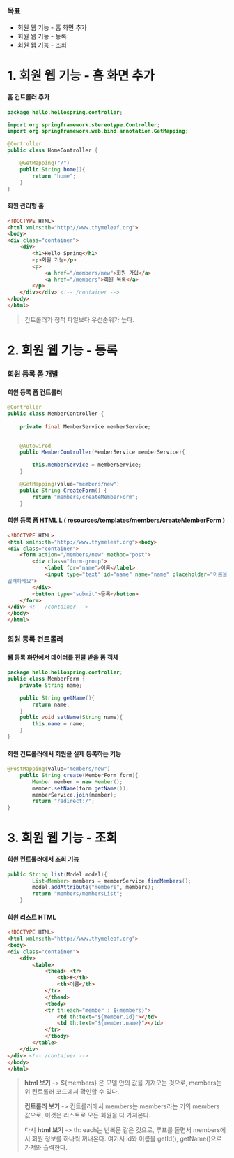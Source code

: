 ### 목표

- 회원 웹 기능 - 홈 화면 추가
- 회원 웹 기능 - 등록
- 회원 웹 기능 - 조회

# 1. 회원 웹 기능 - 홈 화면 추가

#### 홈 컨트롤러 추가

~~~java
package hello.hellospring.controller;

import org.springframework.stereotype.Controller;
import org.springframework.web.bind.annotation.GetMapping;

@Controller
public class HomeController {

    @GetMapping("/")
    public String home(){
        return "home";
    }
}

~~~



#### 회원 관리형 홈

~~~html
<!DOCTYPE HTML>
<html xmlns:th="http://www.thymeleaf.org">
<body>
<div class="container">
    <div>
        <h1>Hello Spring</h1>
        <p>회원 기능</p>
        <p>
            <a href="/members/new">회원 가입</a>
            <a href="/members">회원 목록</a>
        </p>
    </div></div> <!-- /container -->
</body>
</html>
~~~

> 컨트롤러가 정적 파일보다 우선순위가 높다. 



# 2. 회원 웹 기능 - 등록

### 회원 등록 폼 개발

#### 회원 등록 폼 컨트롤러

~~~java
@Controller
public class MemberController {
    
    private final MemberService memberService;

   
    @Autowired
    public MemberController(MemberService memberService){

        this.memberService = memberService;
    }

    @GetMapping(value="members/new")
    public String CreateForm() {
        return "members/createMemberForm";
    }
~~~



#### 회원 등록 폼 HTML L ( resources/templates/members/createMemberForm )

~~~html
<!DOCTYPE HTML>
<html xmlns:th="http://www.thymeleaf.org"><body>
<div class="container">
    <form action="/members/new" method="post">
        <div class="form-group">
            <label for="name">이름</label>
            <input type="text" id="name" name="name" placeholder="이름을
입력하세요">
        </div>
        <button type="submit">등록</button>
    </form>
</div> <!-- /container -->
</body>
</html>
~~~



### 회원 등록 컨트롤러

#### 웹 등록 화면에서 데이터를 전달 받을 폼 객체

~~~java
package hello.hellospring.controller;
public class MemberForm {
    private String name;

    public String getName(){
        return name;
    }
    public void setName(String name){
        this.name = name;
    }
}
~~~



#### 회원 컨트롤러에서 회원을 실제 등록하는 기능

~~~~java
@PostMapping(value="members/new")
    public String create(MemberForm form){
        Member member = new Member();
        member.setName(form.getName());
        memberService.join(member);
        return "redirect:/";
}
~~~~



# 3. 회원 웹 기능 - 조회

#### 회원 컨트롤러에서 조회 기능

~~~java
public String list(Model model){
        List<Member> members = memberService.findMembers();
        model.addAttribute("members", members);
        return "members/membersList";
    }
~~~



#### 회원 리스트 HTML

~~~html
<!DOCTYPE HTML>
<html xmlns:th="http://www.thymeleaf.org">
<body>
<div class="container">
    <div>
        <table>
            <thead> <tr>
                <th>#</th>
                <th>이름</th>
            </tr>
            </thead>
            <tbody>
            <tr th:each="member : ${members}">
                <td th:text="${member.id}"></td>
                <td th:text="${member.name}"></td>
            </tr>
            </tbody>
        </table>
    </div>
</div> <!-- /container -->
</body>
</html>
~~~

> **html 보기** ->  ${members} 은 모델 안의 값을 가져오는 것으로, members는 위 컨트롤러 코드에서 확인할 수 있다. 
>
> **컨트롤러 보기** -> 컨트롤러에서 members는 members라는 키의 members 값으로, 이것은 리스트로 모든 회원을 다 가져온다.
>
> 다시 **html 보기** -> th: each는 반복문 같은 것으로, 루프를 돌면서 members에서 회원 정보를 하나씩 꺼내온다. 여기서 id와 이름을 getId(), getName()으로 가져와 출력한다.


